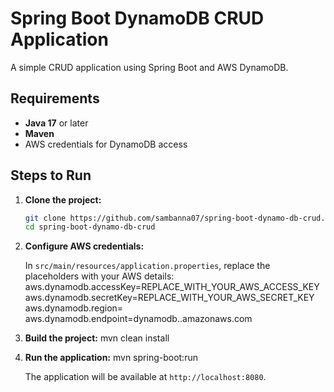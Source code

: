 # Spring Boot DynamoDB CRUD Application

A simple CRUD application using Spring Boot and AWS DynamoDB.

## Requirements

- **Java 17** or later
- **Maven**
- AWS credentials for DynamoDB access

## Steps to Run

1. **Clone the project:**

   ```bash
   git clone https://github.com/sambanna07/spring-boot-dynamo-db-crud.git
   cd spring-boot-dynamo-db-crud
   ```

2. **Configure AWS credentials:**

   In `src/main/resources/application.properties`, replace the placeholders with your AWS details:
   aws.dynamodb.accessKey=REPLACE_WITH_YOUR_AWS_ACCESS_KEY
   aws.dynamodb.secretKey=REPLACE_WITH_YOUR_AWS_SECRET_KEY
   aws.dynamodb.region=<DYNAMODB-REGION>
   aws.dynamodb.endpoint=dynamodb.<DYNAMODB-REGION>.amazonaws.com

3. **Build the project:**
   mvn clean install

4. **Run the application:**
   mvn spring-boot:run

   The application will be available at `http://localhost:8080`.
